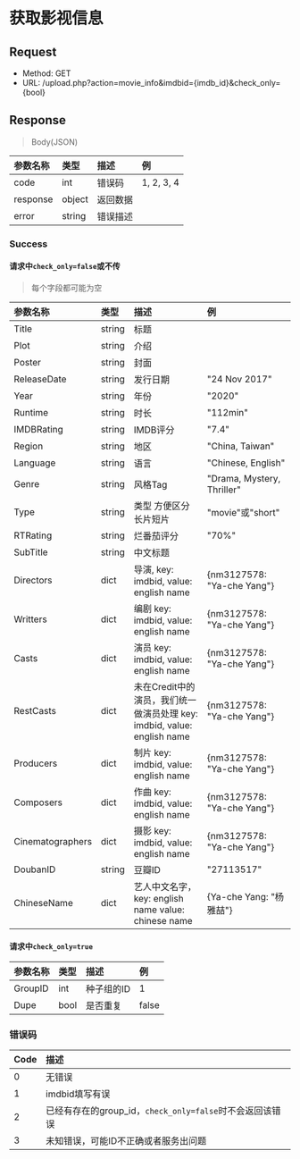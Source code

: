 # 获取影视信息
## Request
* Method: GET
* URL: /upload.php?action=movie_info&imdbid={imdb_id}&check_only={bool}
## Response
> Body(JSON)

参数名称 |类型 |描述 | 例
:---- |:- |:- |:- 
code| int | 错误码  | 1, 2, 3, 4
response | object | 返回数据
error | string | 错误描述
### Success
#### 请求中`check_only=false`或不传
> 每个字段都可能为空

参数名称 |类型 |描述 | 例
:---- |:- |:- |:-
Title | string | 标题 |
Plot |string  | 介绍 |
Poster |string | 封面 |
ReleaseDate|string | 发行日期 | "24 Nov 2017"
Year | string | 年份 | "2020"
Runtime | string | 时长 | "112min"
IMDBRating | string | IMDB评分 | "7.4"
Region | string | 地区 | "China, Taiwan"
Language | string | 语言 | "Chinese, English"
Genre | string| 风格Tag | "Drama, Mystery, Thriller"
Type | string| 类型 方便区分长片短片| "movie"或"short"
RTRating |string | 烂番茄评分 | "70%"
SubTitle |string | 中文标题 |
Directors | dict | 导演, key: imdbid, value: english name | {nm3127578: "Ya-che Yang"}
Writters |dict | 编剧 key: imdbid, value: english name | {nm3127578: "Ya-che Yang"}
Casts |dict | 演员 key: imdbid, value: english name | {nm3127578: "Ya-che Yang"}
RestCasts | dict | 未在Credit中的演员，我们统一做演员处理 key: imdbid, value: english name | {nm3127578: "Ya-che Yang"}
Producers | dict | 制片 key: imdbid, value: english name | {nm3127578: "Ya-che Yang"}
Composers | dict | 作曲 key: imdbid, value: english name | {nm3127578: "Ya-che Yang"}
Cinematographers | dict | 摄影 key: imdbid, value: english name | {nm3127578: "Ya-che Yang"}
DoubanID |string | 豆瓣ID | "27113517"
ChineseName |dict | 艺人中文名字，key: english name value: chinese name | {Ya-che Yang: "杨雅喆"}
#### 请求中`check_only=true`
参数名称 |类型 |描述 | 例
:---- |:- |:- |:-
GroupID | int | 种子组的ID | 1
Dupe | bool | 是否重复 | false
### 错误码
Code | 描述
:- | :-
0 | 无错误 
1 | imdbid填写有误
2 | 已经有存在的group_id，`check_only=false`时不会返回该错误
3 | 未知错误，可能ID不正确或者服务出问题
        